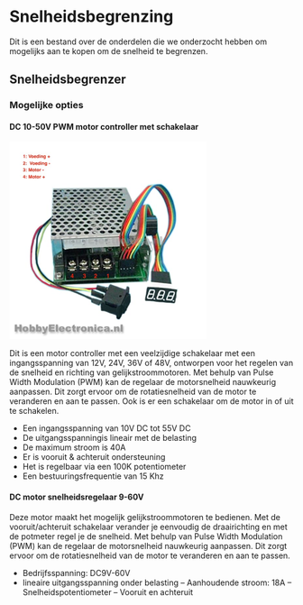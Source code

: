 # Snelheidsbegrenzing
Dit is een bestand over de onderdelen die we onderzocht hebben om mogelijks aan te kopen om de snelheid te begrenzen.

## Snelheidsbegrenzer
### Mogelijke opties

#### DC 10-50V PWM motor controller met schakelaar
   <img src="Afbeeldingen/Motor1.jpg" height="350" width="auto">



Dit is een motor controller met een veelzijdige schakelaar met een ingangsspanning van 12V, 24V, 36V of 48V, ontworpen voor het regelen van de snelheid en richting van gelijkstroommotoren. Met behulp van Pulse Width Modulation (PWM) kan de regelaar de motorsnelheid nauwkeurig aanpassen. Dit zorgt ervoor om de rotatiesnelheid van de motor te veranderen en aan te passen. Ook is er een schakelaar om de motor in of uit te schakelen.

- Een ingangsspanning van 10V DC tot 55V DC
- De uitgangsspanningis lineair met de belasting
- De maximum stroom is 40A
- Er is vooruit & achteruit ondersteuning
- Het is regelbaar via een 100K potentiometer
- Een bestuuringsfrequentie van 15 Khz


#### DC motor snelheidsregelaar 9-60V




Deze motor maakt het mogelijk gelijkstroommotoren te bedienen. Met de vooruit/achteruit schakelaar verander je eenvoudig de draairichting en met de potmeter regel je de snelheid. Met behulp van Pulse Width Modulation (PWM) kan de regelaar de motorsnelheid nauwkeurig aanpassen. Dit zorgt ervoor om de rotatiesnelheid van de motor te veranderen en aan te passen.

- Bedrijfsspanning: DC9V-60V
- lineaire uitgangsspanning onder belasting
– Aanhoudende stroom: 18A
– Snelheidspotentiometer
– Vooruit en achteruit
